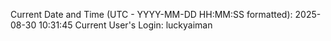 Current Date and Time (UTC - YYYY-MM-DD HH:MM:SS formatted): 2025-08-30 10:31:45
Current User's Login: luckyaiman

